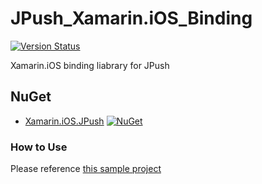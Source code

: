 # JPush_Xamarin.iOS_Binding

[![Version Status](https://img.shields.io/cocoapods/v/JPush.svg?style=flat)](http://cocoadocs.org/docsets/JPush)

Xamarin.iOS binding liabrary for JPush

## NuGet
* [Xamarin.iOS.JPush](https://www.nuget.org/packages/Xamarin.iOS.JPush) [![NuGet](https://img.shields.io/nuget/v/Xamarin.iOS.JPush.svg?label=NuGet)](https://www.nuget.org/packages/Xamarin.iOS.JPush)

### How to Use
Please reference [this sample project](https://github.com/Wenfengcheng/JPush_Xamarin.iOS_Binding/blob/master/JPush_Xamarin/Sample/AppDelegate.cs)
